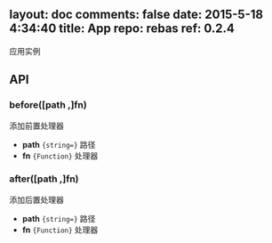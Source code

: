 layout: doc
comments: false
date: 2015-5-18 4:34:40
title: App
repo: rebas
ref: 0.2.4
---

应用实例

## API

### before([path ,]fn)

添加前置处理器

* **path** `{string=}` 路径
* **fn** `{Function}` 处理器

### after([path ,]fn)

添加后置处理器

* **path** `{string=}` 路径
* **fn** `{Function}` 处理器